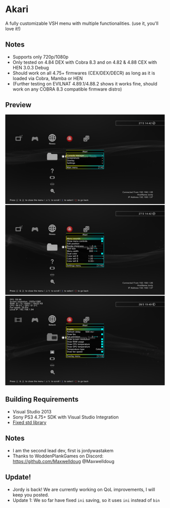 # Akari
A fully customizable VSH menu with multiple functionalities.
(use it, you'll love it!)

## Notes
- Supports only 720p/1080p
- Only tested on 4.84 DEX with Cobra 8.3 and on 4.82 & 4.88 CEX with HEN 3.0.3 Debug
- Should work on all 4.75+ firmwares (CEX/DEX/DECR) as long as it is loaded via Cobra, Mamba or HEN
- (Further testing on EVILNAT 4.89.1/4.88.2 shows it works fine, should work on any COBRA 8.3 compatible firmware distro)

## Preview
![2022-03-27_14-42-10](https://raw.githubusercontent.com/JamesIsWack/Akari---Playstaion-3-VSH-Plugin/main/images/160284617-befda427-14ca-463e-9e0f-4ab0ba59707f.png)
![2022-03-28_19-49-30](https://raw.githubusercontent.com/JamesIsWack/Akari---Playstaion-3-VSH-Plugin/main/images/160284724-191861c3-29e9-4a31-ba99-6e157dc83240.png)
![2022-03-27_14-42-46](https://raw.githubusercontent.com/JamesIsWack/Akari---Playstaion-3-VSH-Plugin/main/images/160466345-e4620c97-8dec-43ce-8689-09f05189fa98.png)

## Building Requirements
- Visual Studio 2013
- Sony PS3 4.75+ SDK with Visual Studio Integration
- [Fixed std library](https://github.com/skiff/libpsutil/releases "Fixed std library")

## Notes
- I am the second lead dev, first is jordywastakem
- Thanks to WoddenPlankGames on Discord: https://github.com/Maxwelldoug @Maxwelldoug

## Update!
- Jordy is back! We are currently working on QoL improvements, I will keep you posted.
- Update 1: We so far have fixed `ini` saving, so it uses `ini` instead of  `bin`
